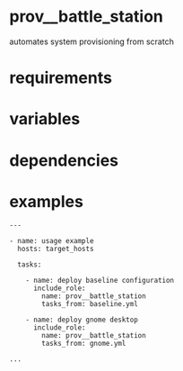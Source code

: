 # prov__battle_station
automates system provisioning from scratch

# requirements
# variables
# dependencies
# examples
```
---

- name: usage example
  hosts: target_hosts

  tasks:

    - name: deploy baseline configuration
      include_role:
        name: prov__battle_station
        tasks_from: baseline.yml

    - name: deploy gnome desktop
      include_role:
        name: prov__battle_station
        tasks_from: gnome.yml

...
```
